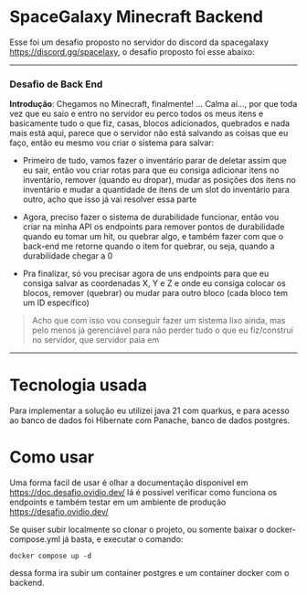 # SpaceGalaxy Minecraft Backend

Esse foi um desafio proposto no servidor do discord da spacegalaxy https://discord.gg/spacelaxy, o desafio proposto foi esse abaixo:

---
### Desafio de Back End

**Introdução**: Chegamos no Minecraft, finalmente! ... Calma aí..., por que toda vez que eu saio e entro no servidor eu perco todos os meus itens e basicamente tudo o que fiz, casas, blocos adicionados, quebrados e nada mais está aqui, parece que o servidor não está salvando as coisas que eu faço, então eu mesmo vou criar o sistema para salvar:

- Primeiro de tudo, vamos fazer o inventário parar de deletar assim que eu sair, então vou criar rotas para que eu consiga adicionar itens no inventário, remover (quando eu dropar), mudar as posições dos itens no inventário e mudar a quantidade de itens de um slot do inventário para outro, acho que isso já vai resolver essa parte

- Agora, preciso fazer o sistema de durabilidade funcionar, então vou criar na minha API os endpoints para remover pontos de durabilidade quando eu tomar um hit, ou quebrar algo, e também fazer com que o back-end me retorne quando o item for quebrar, ou seja, quando a durabilidade chegar a 0

- Pra finalizar, só vou precisar agora de uns endpoints para que eu consiga salvar as coordenadas X, Y e Z e onde eu consiga colocar os blocos, remover (quebrar) ou mudar para outro bloco (cada bloco tem um ID específico)

> Acho que com isso vou conseguir fazer um sistema lixo ainda, mas pelo menos já gerenciável para não perder tudo o que eu fiz/construí no servidor, que servidor paia em

---

# Tecnologia usada

Para implementar a solução eu utilizei java 21 com quarkus, e para acesso ao banco de dados foi Hibernate com Panache, banco de dados postgres.

# Como usar

Uma forma facil de usar é olhar a documentação disponivel em https://doc.desafio.ovidio.dev/ lá é possivel verificar como funciona os endpoints e também testar em um ambiente de produção https://desafio.ovidio.dev/

Se quiser subir localmente so clonar o projeto, ou somente baixar o docker-compose.yml já basta, e executar o comando:

```
docker compose up -d
```

dessa forma ira subir um container postgres e um container docker com o backend.